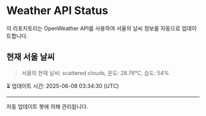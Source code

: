 
# Weather API Status

이 리포지토리는 OpenWeather API를 사용하여 서울의 날씨 정보를 자동으로 업데이트합니다.

## 현재 서울 날씨
> 서울의 현재 날씨: scattered clouds, 온도: 28.76°C, 습도: 54%

⏳ 업데이트 시간: 2025-06-08 03:34:30 (UTC)

---
자동 업데이트 봇에 의해 관리됩니다.
